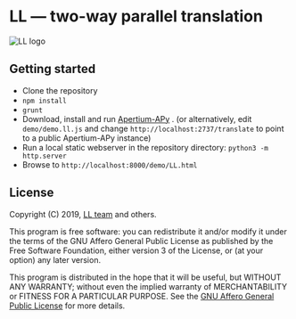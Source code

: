 # LL — two-way parallel translation

![LL logo](https://raw.githubusercontent.com/divec/ll/master/demo/ll-logo.png)

## Getting started

- Clone the repository
- `npm install`
- `grunt`
- Download, install and run [Apertium-APy](https://github.com/apertium/apertium-apy) .
 (or alternatively, edit `demo/demo.ll.js` and change `http://localhost:2737/translate` to point to a public Apertium-APy instance)
- Run a local static webserver in the repository directory: `python3 -m http.server`
- Browse to `http://localhost:8000/demo/LL.html`

## License

Copyright (C) 2019, [LL team](AUTHORS.txt) and others.

This program is free software: you can redistribute it and/or modify it under the terms of the GNU Affero General Public License as published by the Free Software Foundation, either version 3 of the License, or (at your option) any later version.

This program is distributed in the hope that it will be useful, but WITHOUT ANY WARRANTY; without even the implied warranty of MERCHANTABILITY or FITNESS FOR A PARTICULAR PURPOSE. See the [GNU Affero General Public License](LICENSE.txt) for more details.
